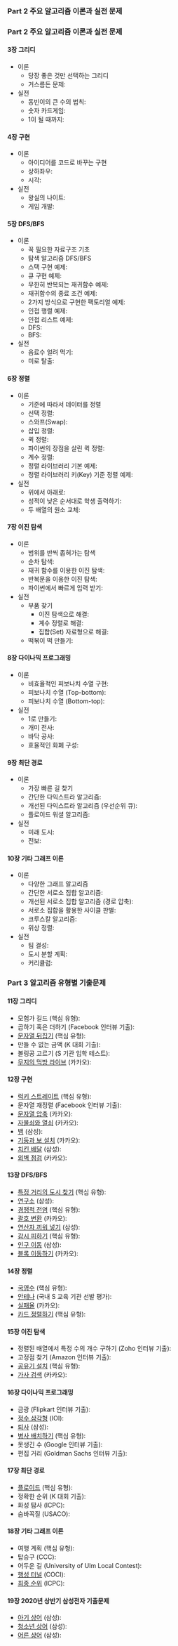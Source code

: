 ### Part 2 주요 알고리즘 이론과 실전 문제

### Part 2 주요 알고리즘 이론과 실전 문제

#### 3장 그리디

* 이론
    * 당장 좋은 것만 선택하는 그리디
    * 거스름돈 문제: 
* 실전
    * 동빈이의 큰 수의 법칙: 
    * 숫자 카드게임: 
    * 1이 될 때까지: 

#### 4장 구현

* 이론
    * 아이디어를 코드로 바꾸는 구현
    * 상하좌우: 
    * 시각: 
* 실전
    * 왕실의 나이트: 
    * 게임 개발: 

#### 5장 DFS/BFS

* 이론
    * 꼭 필요한 자료구조 기초
    * 탐색 알고리즘 DFS/BFS
    * 스택 구현 예제: 
    * 큐 구현 예제: 
    * 무한히 반복되는 재귀함수 예제: 
    * 재귀함수의 종료 조건 예제: 
    * 2가지 방식으로 구현한 팩토리얼 예제: 
    * 인접 행렬 예제: 
    * 인접 리스트 예제: 
    * DFS: 
    * BFS: 
* 실전
    * 음료수 얼려 먹기: 
    * 미로 탈출: 

#### 6장 정렬

* 이론
    * 기준에 따라서 데이터를 정렬
    * 선택 정렬: 
    * 스와프(Swap):
    * 삽입 정렬: 
    * 퀵 정렬: 
    * 파이썬의 장점을 살린 퀵 정렬: 
    * 계수 정렬: 
    * 정렬 라이브러리 기본 예제: 
    * 정렬 라이브러리 키(Key) 기준 정렬 예제: 
* 실전
    * 위에서 아래로: 
    * 성적이 낮은 순서대로 학생 출력하기: 
    * 두 배열의 원소 교체: 

#### 7장 이진 탐색

* 이론
    * 범위를 반씩 좁혀가는 탐색
    * 순차 탐색: 
    * 재귀 함수를 이용한 이진 탐색: 
    * 반복문을 이용한 이진 탐색: 
    * 파이썬에서 빠르게 입력 받기: 
* 실전
    * 부품 찾기
        * 이진 탐색으로 해결: 
        * 계수 정렬로 해결: 
        * 집합(Set) 자료형으로 해결:
    * 떡볶이 떡 만들기: 

#### 8장 다이나믹 프로그래밍

* 이론
    * 비효율적인 피보나치 수열 구현: 
    * 피보나치 수열 (Top-bottom): 
    * 피보나치 수열 (Bottom-top): 
* 실전
    * 1로 만들기: 
    * 개미 전사: 
    * 바닥 공사: 
    * 효율적인 화폐 구성: 

#### 9장 최단 경로

* 이론
    * 가장 빠른 길 찾기
    * 간단한 다익스트라 알고리즘: 
    * 개선된 다익스트라 알고리즘 (우선순위 큐): 
    * 플로이드 워셜 알고리즘: 
* 실전
    * 미래 도시: 
    * 전보: 

#### 10장 기타 그래프 이론

* 이론
    * 다양한 그래프 알고리즘
    * 간단한 서로소 집합 알고리즘:
    * 개선된 서로소 집합 알고리즘 (경로 압축): 
    * 서로소 집합을 활용한 사이클 판별: 
    * 크루스칼 알고리즘: 
    * 위상 정렬: 
* 실전
    * 팀 결성: 
    * 도시 분할 계획:
    * 커리큘럼: 

### Part 3 알고리즘 유형별 기출문제

#### 11장 그리디

* 모험가 길드 (핵심 유형): 
* 곱하기 혹은 더하기 (Facebook 인터뷰 기출): 
* [문자열 뒤집기](https://www.acmicpc.net/problem/1439) (핵심 유형): 
* 만들 수 없는 금액 (K 대회 기출): 
* 볼링공 고르기 (S 기관 입학 테스트): 
* [무지의 먹방 라이브](https://programmers.co.kr/learn/courses/30/lessons/42891) (카카오): 

#### 12장 구현

* [럭키 스트레이트](https://www.acmicpc.net/problem/18406) (핵심 유형): 
* 문자열 재정렬 (Facebook 인터뷰 기출): 
* [문자열 압축](https://programmers.co.kr/learn/courses/30/lessons/60057) (카카오): 
* [자물쇠와 열쇠](https://programmers.co.kr/learn/courses/30/lessons/60059) (카카오): 
* [뱀](https://www.acmicpc.net/problem/3190) (삼성): 
* [기둥과 보 설치](https://programmers.co.kr/learn/courses/30/lessons/60061) (카카오): 
* [치킨 배달](https://www.acmicpc.net/problem/15686) (삼성):
* [외벽 점검](https://programmers.co.kr/learn/courses/30/lessons/60062) (카카오): 

#### 13장 DFS/BFS

* [특정 거리의 도시 찾기](https://www.acmicpc.net/problem/18352) (핵심 유형): 
* [연구소](https://www.acmicpc.net/problem/14502) (삼성): 
* [경쟁적 전염](https://www.acmicpc.net/problem/18405) (핵심 유형): 
* [괄호 변환](https://programmers.co.kr/learn/courses/30/lessons/60058) (카카오):
* [연산자 끼워 넣기](https://www.acmicpc.net/problem/14888) (삼성): 
* [감시 피하기](https://www.acmicpc.net/problem/18428) (핵심 유형):
* [인구 이동](https://www.acmicpc.net/problem/16234) (삼성):
* [블록 이동하기](https://programmers.co.kr/learn/courses/30/lessons/60063) (카카오): 

#### 14장 정렬

* [국영수](https://www.acmicpc.net/problem/10825) (핵심 유형):
* [안테나](https://www.acmicpc.net/problem/18310) (국내 S 교육 기관 선발 평가): 
* [실패율](https://programmers.co.kr/learn/courses/30/lessons/42889) (카카오):
* [카드 정렬하기](https://www.acmicpc.net/problem/1715) (핵심 유형): 

#### 15장 이진 탐색

* 정렬된 배열에서 특정 수의 개수 구하기 (Zoho 인터뷰 기출): 
* 고정점 찾기 (Amazon 인터뷰 기출): 
* [공유기 설치](https://www.acmicpc.net/problem/2110) (핵심 유형): 
* [가사 검색](https://programmers.co.kr/learn/courses/30/lessons/60060) (카카오):

#### 16장 다이나믹 프로그래밍

* 금광 (Flipkart 인터뷰 기출): 
* [정수 삼각형](https://www.acmicpc.net/problem/1932) (IOI): 
* [퇴사](https://www.acmicpc.net/problem/14501) (삼성): 
* [병사 배치하기](https://www.acmicpc.net/problem/18353) (핵심 유형): 
* 못생긴 수 (Google 인터뷰 기출): 
* 편집 거리 (Goldman Sachs 인터뷰 기출): 

#### 17장 최단 경로

* [플로이드](https://www.acmicpc.net/problem/11404) (핵심 유형): 
* 정확한 순위 (K 대회 기출): 
* 화성 탐사 (ICPC):
* 숨바꼭질 (USACO):

#### 18장 기타 그래프 이론

* 여행 계획 (핵심 유형): 
* 탑승구 (CCC): 
* 어두운 길 (University of Ulm Local Contest): 
* [행성 터널](https://www.acmicpc.net/problem/2887) (COCI): 
* [최종 순위](https://www.acmicpc.net/problem/3665) (ICPC): 

#### 19장 2020년 상반기 삼성전자 기출문제

* [아기 상어](https://www.acmicpc.net/problem/16236) (삼성): 
* [청소년 상어](https://www.acmicpc.net/problem/19236) (삼성): 
* [어른 상어](https://www.acmicpc.net/problem/19237) (삼성): 
